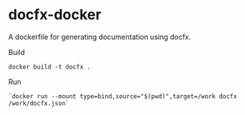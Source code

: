 # docfx-docker

A dockerfile for generating documentation using docfx.

Build

    docker build -t docfx .

Run

    `docker run --mount type=bind,source="$(pwd)",target=/work docfx /work/docfx.json`
